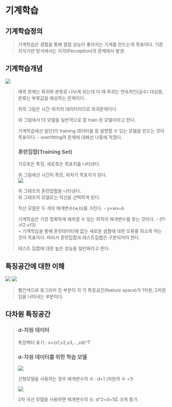 기계학습
=============
기계학습정의
-------------

>기계학습은 경험을 통해 점점 성능이 좋아지는 기계를 만드는게 목표이다. 
기존 지식기반 방식에서는 지각(Perception)의 문제에서 발생.

기계학습개념
---------------
<img src="https://user-images.githubusercontent.com/112842153/223410671-775cbbf1-7d99-4e47-ba04-6b300c789712.png" />

>예측 문제는 회귀와 분류로 나뉘게 되는데 이 때 회귀는 연속적인(실수) 대상을, 분류는 부류값을 예상하는 문제이다.  
>  
>위의 그림은 시간-위치의 데이터이므로 회귀문제이다.  
>  
>위 그림에서 f3 모델을 일반적으로 잘 train 된 모델이라고 한다.  
>  
>기계학습에선 일단(!!) training 데이터를 잘 설명할 수 있는 모델을 만드는 것이 목표이다. - overfitting의 문제에 대해선 나중에 적겠다.  
>### 훈련집합(Training Set)
>가로축은 특징, 세로축은 목표치를 나타낸다.  
>  
>위 그림에선 시간이 특징, 위치가 목표치가 된다.  
><img src="https://user-images.githubusercontent.com/112842153/223415433-6dacc8b3-c653-4889-865a-4fe6d072695e.png" />

>위 그래프의 훈련집합을 나타낸다.  
>위 그래프의 모델로는 직선을 선택하게 된다.  
>  
>직선 모델은 두 개의 매개변수(w,b)를 가진다. - y=wx+b  
>  
>기계학습은 가장 정확하게 예측할 수 있는 최적의 매개변수를 찾는 것이다. - (f1->f2->f3)  
>= 기계학습을 통해 훈련데이터에 없는 새로운 샘플에 대한 오류를 최소화 하는 것이 목표이다.
>따라서 훈련집합과 테스트집합은 구분되어야 한다.  
>  
>테스트 집합에 대한 높은 성능을 일반화라고 한다.

특징공간에 대한 이해
--------------------

<img src="https://user-images.githubusercontent.com/112842153/223418398-a6a373e8-ed19-4dc7-8263-e314af215e9d.png" />
<img src="https://user-images.githubusercontent.com/112842153/223418725-0864e2a6-61f7-4d66-a227-e254b6277531.png" />

>빨간색으로 동그라미 친 부분이 각 각 특징공간(feature space)가 1차원, 2차원임을 나타내는 부분이다.

다차원 특징공간
-----------------
>### d-차원 데이터  
>특징벡터 표기 : x=(x1,x2,x3,...,xd)^T  
>  
>### d-차원 데이터를 위한 학습 모델  
><img src="https://user-images.githubusercontent.com/112842153/223419717-33658749-f325-4f8a-b200-5d722212ffab.png" />   
>   
>선형모델을 사용하는 경우 매개변수의 수 : d+1 (차원의 수 +1)  
>  
><img src="https://user-images.githubusercontent.com/112842153/223419996-97b722d8-68a4-4829-ab92-e18ec5d5566e.png" />  
>  
>2차 곡선 모델을 사용하면 매개변수의 수: d^2+d+1로 크게 증가.
